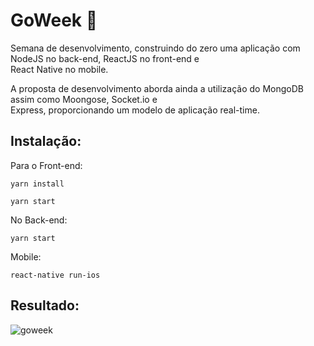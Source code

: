 # GoWeek :metal:
 Semana de desenvolvimento, construindo do zero uma aplicação com NodeJS no back-end, ReactJS no front-end e <br/>
 React Native no mobile.
 
 A proposta de desenvolvimento aborda ainda a utilização do MongoDB assim como Moongose, Socket.io e <br/>
 Express, proporcionando um modelo de aplicação real-time.
 
 Instalação:
 ------
 Para o Front-end:
 ```
 yarn install
 
 yarn start
 ```
 
 No Back-end:
 ```
 yarn start
 ```
 Mobile:
 ```
 react-native run-ios
 ```


 Resultado:
 ------ 

![goweek](https://user-images.githubusercontent.com/21059225/48321834-7b274500-e60b-11e8-8e3f-be05352604d7.gif)

